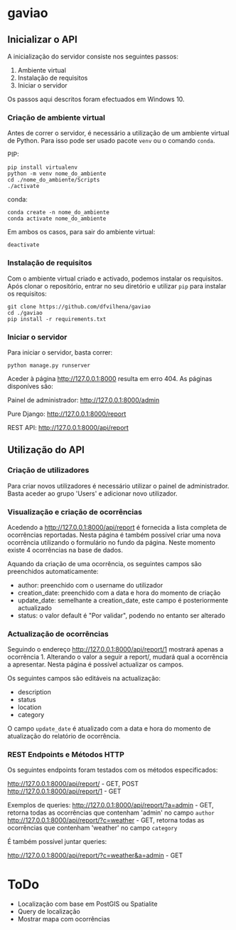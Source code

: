 # gaviao
 
## Inicializar o API

A inicialização do servidor consiste nos seguintes passos:

1. Ambiente virtual
2. Instalação de requisitos
3. Iniciar o servidor

Os passos aqui descritos foram efectuados em Windows 10.

### Criação de ambiente virtual

Antes de correr o servidor, é necessário a utilização de um ambiente virtual de Python. Para isso pode ser usado pacote `venv` ou o comando `conda`.

PIP:
```
pip install virtualenv
python -m venv nome_do_ambiente
cd ./nome_do_ambiente/Scripts
./activate
```

conda:
```
conda create -n nome_do_ambiente
conda activate nome_do_ambiente
```

Em ambos os casos, para sair do ambiente virtual:

```
deactivate
```

### Instalação de requisitos

Com o ambiente virtual criado e activado, podemos instalar os requisitos. Após clonar o repositório, entrar no seu diretório e utilizar `pip` para instalar os requisitos:

```
git clone https://github.com/dfvilhena/gaviao
cd ./gaviao
pip install -r requirements.txt
```

### Iniciar o servidor

Para iniciar o servidor, basta correr:

```
python manage.py runserver
```

Aceder à página <http://127.0.0.1:8000> resulta em erro 404. As páginas disponíves são:

Painel de administrador:
<http://127.0.0.1:8000/admin>

Pure Django:
<http://127.0.0.1:8000/report>

REST API:
<http://127.0.0.1:8000/api/report>

## Utilização do API

### Criação de utilizadores

Para criar novos utilizadores é necessário utilizar o painel de administrador. Basta aceder ao grupo 'Users' e adicionar novo utilizador.

### Visualização e criação de ocorrências

Acedendo a <http://127.0.0.1:8000/api/report> é fornecida a lista completa de ocorrências reportadas. Nesta página é também possível criar uma nova ocorrência utilizando o formulário no fundo da página. Neste momento existe 4 ocorrências na base de dados.

Aquando da criação de uma ocorrência, os seguintes campos são preenchidos automaticamente:
- author: preenchido com o username do utilizador
- creation_date: preenchido com a data e hora do momento de criação
- update_date: semelhante a creation_date, este campo é posteriormente actualizado
- status: o valor default é "Por validar", podendo no entanto ser alterado

### Actualização de ocorrências

Seguindo o endereço <http://127.0.0.1:8000/api/report/1> mostrará apenas a ocorrência 1. Alterando o valor a seguir a report/, mudará qual a ocorrência a apresentar. Nesta página é possível actualizar os campos.

Os seguintes campos são editáveis na actualização:
- description
- status
- location
- category

O campo `update_date` é atualizado com a data e hora do momento de atualização do relatório de ocorrência.

### REST Endpoints e Métodos HTTP

Os seguintes endpoints foram testados com os métodos especificados:

   <http://127.0.0.1:8000/api/report/> - GET, POST
   <http://127.0.0.1:8000/api/report/1> - GET

Exemplos de queries:
   <http://127.0.0.1:8000/api/report/?a=admin> - GET, retorna todas as ocorrências que contenham 'admin' no campo `author`
   <http://127.0.0.1:8000/api/report/?c=weather> - GET, retorna todas as ocorrências que contenham 'weather' no campo `category`

É também possível juntar queries:

   <http://127.0.0.1:8000/api/report/?c=weather&a=admin> - GET




# ToDo

- Localização com base em PostGIS ou Spatialite
- Query de localização
- Mostrar mapa com ocorrências